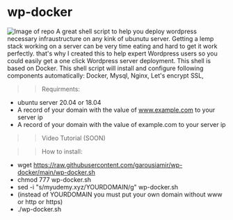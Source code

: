 # wp-docker
![Image of repo](https://repository-images.githubusercontent.com/305295933/8757ac00-11fd-11eb-844a-100eea876928)
A great shell script to help you deploy wordpress necessary infraustructure on any kink of ubunutu server.
Getting a lemp stack working on a server can be very time eating and hard to get it work perfectly. that's why I created this to help expert Wordpress users so you could easily get a one click Wordpress server deployment.
This shell is based on Docker.
This shell script will install and configure following components automatically:
Docker,
Mysql,
Nginx,
Let's encrypt SSL,

>> Requirments:
- ubuntu server 20.04 or 18.04
- A record of your domain with the value of www.example.com to your server ip
- A record of your domain with the value of example.com to your server ip

>> Video Tutorial (SOON)


>> How to install:
- wget https://raw.githubusercontent.com/garousiamir/wp-docker/main/wp-docker.sh 
- chmod 777 wp-docker.sh
- sed -i "s/myudemy.xyz/YOURDOMAIN/g" wp-docker.sh
- (instead of YOURDOMAIN you must put your own domain without www or http or https)
- ./wp-docker.sh

